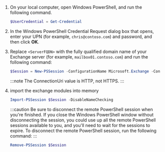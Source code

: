 1. On your local computer, open Windows PowerShell, and run the following command.

    ```powershell
    $UserCredential = Get-Credential
    ```

2. In the Windows PowerShell Credential Request dialog box that opens, enter your <Acr>UPN</Acr> (for example, `chris@contoso.com`) and password, and then click **OK**.

3. Replace `<ServerFQDN>` with the fully qualified domain name of your Exchange server (for example, `mailbox01.contoso.com`) and run the following command:

    ```powershell
    $Session = New-PSSession -ConfigurationName Microsoft.Exchange -ConnectionUri http://<ServerFQDN>/PowerShell/ -Authentication Kerberos -Credential $UserCredential
    ```

    :::note
    The ConnectionUri value is <Acr>HTTP</Acr>, not <Acr>HTTPS</Acr>.
    :::

4. import the exchange modules into memory

    ```powershell
    Import-PSSession $Session -DisableNameChecking
    ```

    :::caution
    Be sure to disconnect the remote PowerShell session when you're finished. If you close the Windows PowerShell window without disconnecting the session, you could use up all the remote PowerShell sessions available to you, and you'll need to wait for the sessions to expire. To disconnect the remote PowerShell session, run the following command:
    :::

    ```powershell
    Remove-PSSession $Session
    ```
